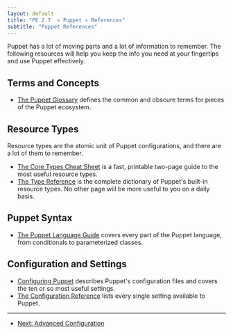 ```yaml
---
layout: default
title: "PE 2.7  » Puppet » References"
subtitle: "Puppet References"
---
```


Puppet has a lot of moving parts and a lot of information to remember. The following resources will help you keep the info you need at your fingertips and use Puppet effectively. 

Terms and Concepts
-----

* [The Puppet Glossary](/references/glossary.html) defines the common and obscure terms for pieces of the Puppet ecosystem. 


Resource Types
-----

Resource types are the atomic unit of Puppet configurations, and there are a lot of them to remember.

* [The Core Types Cheat Sheet](/puppet_core_types_cheatsheet.pdf) is a fast, printable two-page guide to the most useful resource types.
* [The Type Reference](/references/2.7.12/type.html) is the complete dictionary of Puppet's built-in resource types. No other page will be more useful to you on a daily basis.


Puppet Syntax
-----

* [The Puppet Language Guide](/guides/language_guide.html) covers every part of the Puppet language, from conditionals to parameterized classes.


Configuration and Settings
-----

* [Configuring Puppet](/guides/configuring.html) describes Puppet's configuration files and covers the ten or so most useful settings.
* [The Configuration Reference](/references/2.7.12/configuration.html) lists every single setting available to Puppet. 

* * * 

- [Next: Advanced Configuration](./config_advanced.html)